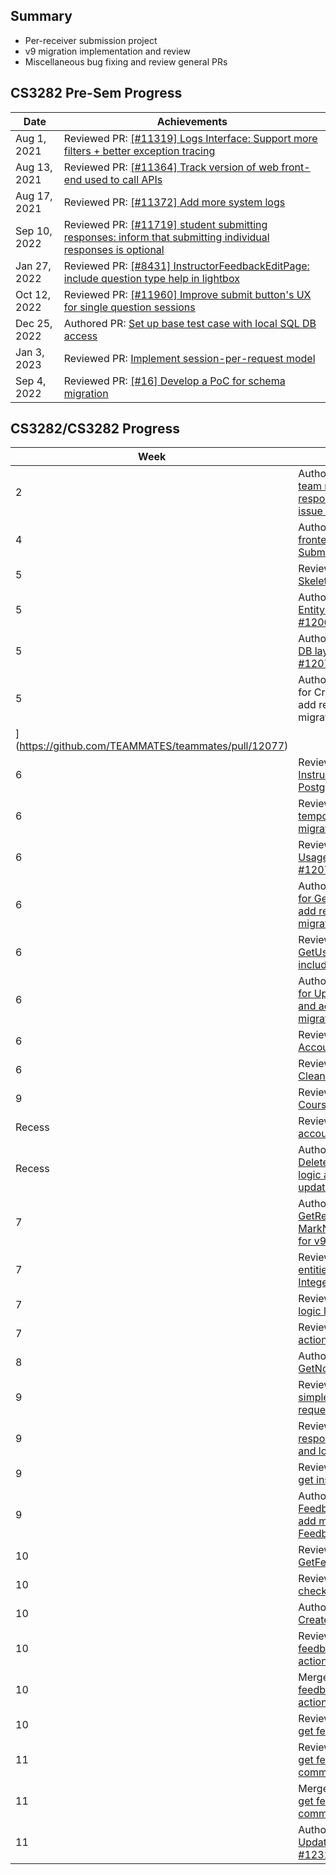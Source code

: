 ## Summary
- Per-receiver submission project
- v9 migration implementation and review
- Miscellaneous bug fixing and review general PRs

## CS3282 Pre-Sem Progress

|Date|Achievements|
|----|------------|
|Aug 1, 2021|Reviewed PR: [[#11319] Logs Interface: Support more filters + better exception tracing](https://github.com/TEAMMATES/teammates/pull/11320)|
|Aug 13, 2021|Reviewed PR: [[#11364] Track version of web front-end used to call APIs](https://github.com/TEAMMATES/teammates/pull/11365)|
|Aug 17, 2021|Reviewed PR: [[#11372] Add more system logs](https://github.com/TEAMMATES/teammates/pull/11373)|
|Sep 10, 2022|Reviewed PR: [[#11719] student submitting responses: inform that submitting individual responses is optional](https://github.com/TEAMMATES/teammates/pull/11944)|
|Jan 27, 2022|Reviewed PR: [[#8431] InstructorFeedbackEditPage: include question type help in lightbox](https://github.com/TEAMMATES/teammates/pull/11949)|
|Oct 12, 2022|Reviewed PR: [[#11960] Improve submit button's UX for single question sessions](https://github.com/TEAMMATES/teammates/pull/11966)|
|Dec 25, 2022|Authored PR: [Set up base test case with local SQL DB access](https://github.com/zhaojj2209/teammates/pull/29)|
|Jan 3, 2023|Reviewed PR: [Implement session-per-request model](https://github.com/zhaojj2209/teammates/pull/27)|
|Sep 4, 2022|Reviewed PR: [[#16] Develop a PoC for schema migration](https://github.com/zhaojj2209/teammates/pull/23)|


## CS3282/CS3282 Progress

|Week|Achievements|
|----|------------|
|2|Authored PR: [[#12029] Fix team members cannot see responses received by team issue and add relevant tests](https://github.com/TEAMMATES/teammates/pull/12032)|
|4|Authored PR: [[#12052] Create frontend for Per Receiver Submission #12053](https://github.com/TEAMMATES/teammates/pull/12053)|
|5|Reviewed PR: [[#12048] v9: Skeleton implementation](https://github.com/TEAMMATES/teammates/pull/12056)|
|5|Authored PR: [Create Notification Entity for PostgreSQL migration #12061](https://github.com/TEAMMATES/teammates/pull/12061)|
|5|Authored PR: [Create notification DB layer for v9 migration #12075](https://github.com/TEAMMATES/teammates/pull/12075)|
|5|Authored PR: [Create SQL logic for CreateNotificationAction and add relevant tests for v9 migration #12077
](https://github.com/TEAMMATES/teammates/pull/12077)|
|6|Reviewed PR: [Create Student, Instructor and User Entities for PostgreSQL Migration #12071](https://github.com/TEAMMATES/teammates/issues/12071)|
|6|Reviewed PR: [[#12048] V9: temporarily disable liquibase migrations](https://github.com/TEAMMATES/teammates/pull/12072)|
|6|Reviewed PR: [Add UsageStatistics entity and db #12076](https://github.com/TEAMMATES/teammates/pull/12076)|
|6|Authored PR: [Create SQL logic for GetNotificationAction and add relevant tests for v9 migration #12080](https://github.com/TEAMMATES/teammates/pull/12080)|
|6|Reviewed PR: [Update GetUsageStatisticsAction to include SQL entities](https://github.com/TEAMMATES/teammates/pull/12084)|
|6|Authored PR: [Create SQL logic for UpdateNotificationAction and add relevant tests for v9 migration #12085](https://github.com/TEAMMATES/teammates/pull/12085)|
|6|Reviewed PR: [[#12048] Add Account Entity](https://github.com/TEAMMATES/teammates/pull/12087)|
|6|Reviewed PR: [[#12048] V9: Cleanup and refactor](https://github.com/TEAMMATES/teammates/issues/12090)|
|9|Reviewed PR: [[#12048] Migrate Course Action classes](https://github.com/TEAMMATES/teammates/issues/12092)|
|Recess|Reviewed PR: [[#12048] Migrate accounts Db](https://github.com/TEAMMATES/teammates/pull/12114)|
|Recess|Authored PR: [Create DeleteNotificationAction SQL logic and add relevant tests and update other tests #12137](https://github.com/TEAMMATES/teammates/pull/12137)|
|7|Authored PR: [[#12048] Update GetReadNotificationsAction and MarkNotificationAsReadAction for v9 migration](https://github.com/TEAMMATES/teammates/issues/12156)|
|7|Reviewed PR: [[#12048] Update entities to use UUID instead of Integer as ID](https://github.com/TEAMMATES/teammates/issues/12154)|
|7|Reviewed PR: [[#12048] Add logic layer classes](https://github.com/TEAMMATES/teammates/pull/12165)|
|7|Reviewed PR: [[#12048] Migrate action layer helper methods](https://github.com/TEAMMATES/teammates/pull/12168)|
|8|Authored PR: [[#12048] Migrate GetNotificationsAction #12178](https://github.com/TEAMMATES/teammates/pull/12178)|
|9|Reviewed PR: [[#12194] Add simple workflow to vet pull requests](https://github.com/TEAMMATES/teammates/pull/12196)|
|9|Reviewed PR: [Create feedback response question comment db and logic layer #12198](https://github.com/TEAMMATES/teammates/pull/12198)|
|9|Reviewed PR: [[#12048] Migrate get instructor action](https://github.com/TEAMMATES/teammates/pull/12203)|
|9|Authored PR: [[#12048] Update FeedbackSession entity and add methods for FeedbackQuestion use #12202](https://github.com/TEAMMATES/teammates/pull/12202)|
|10|Reviewed PR: [[#12048] Migrate GetFeedbackQuestionAction](https://github.com/TEAMMATES/teammates/pull/12208)|
|10|Reviewed PR: [[#11383] Fix PR checking workflow permissions](https://github.com/TEAMMATES/teammates/pull/12215)|
|10|Authored PR: [[#12048] Migrate CreateFeedbackQuestionAction](https://github.com/TEAMMATES/teammates/pull/12217)|
|10|Reviewed PR: [Migrate get feedback question recipients action #12231](https://github.com/TEAMMATES/teammates/pull/12231)|
|10|Merged PR: [Migrate get feedback question recipients action #12231](https://github.com/TEAMMATES/teammates/pull/12231)|
|10|Reviewed PR: [[#12048] Migrate get feedback responses action](https://github.com/TEAMMATES/teammates/pull/12252)|
|11|Reviewed PR: [[#12048] Migrate get feedback response comments action](https://github.com/TEAMMATES/teammates/pull/12296)|
|11|Merged PR: [[#12048] Migrate get feedback response comments action](https://github.com/TEAMMATES/teammates/pull/12296)|
|11|Authored PR: [[#12048] Migrate UpdateFeedbackQuestionAction #12318](https://github.com/TEAMMATES/teammates/pull/12318)|

